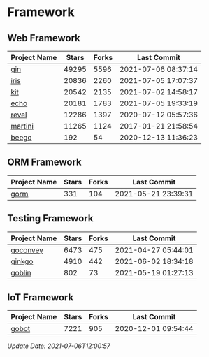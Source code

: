 # Framework

## Web Framework
| Project Name | Stars | Forks | Last Commit |
| ------------ | ----- | ----- | ----------- |
| [gin](https://github.com/gin-gonic/gin) | 49295 | 5596 | 2021-07-06 08:37:14 |
| [iris](https://github.com/kataras/iris) | 20836 | 2260 | 2021-07-05 17:07:37 |
| [kit](https://github.com/go-kit/kit) | 20542 | 2135 | 2021-07-02 14:58:17 |
| [echo](https://github.com/labstack/echo) | 20181 | 1783 | 2021-07-05 19:33:19 |
| [revel](https://github.com/revel/revel) | 12286 | 1397 | 2020-07-12 05:57:36 |
| [martini](https://github.com/go-martini/martini) | 11265 | 1124 | 2017-01-21 21:58:54 |
| [beego](https://github.com/astaxie/beego) | 192 | 54 | 2020-12-13 11:36:23 |

## ORM Framework
| Project Name | Stars | Forks | Last Commit |
| ------------ | ----- | ----- | ----------- |
| [gorm](https://github.com/jinzhu/gorm) | 331 | 104 | 2021-05-21 23:39:31 |

## Testing Framework
| Project Name | Stars | Forks | Last Commit |
| ------------ | ----- | ----- | ----------- |
| [goconvey](https://github.com/smartystreets/goconvey) | 6473 | 475 | 2021-04-27 05:44:01 |
| [ginkgo](https://github.com/onsi/ginkgo) | 4910 | 442 | 2021-06-02 18:34:18 |
| [goblin](https://github.com/franela/goblin) | 802 | 73 | 2021-05-19 01:27:13 |

## IoT Framework
| Project Name | Stars | Forks | Last Commit |
| ------------ | ----- | ----- | ----------- |
| [gobot](https://github.com/hybridgroup/gobot) | 7221 | 905 | 2020-12-01 09:54:44 |

*Update Date: 2021-07-06T12:00:57*